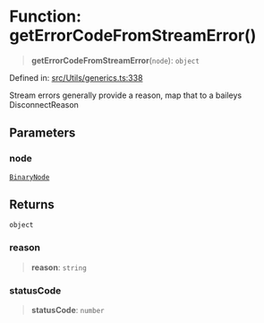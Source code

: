 # Function: getErrorCodeFromStreamError()

> **getErrorCodeFromStreamError**(`node`): `object`

Defined in: [src/Utils/generics.ts:338](https://github.com/Fokusdotid/bail/blob/cf6cc85134e12081bc635cea02cc0eee74033a81/src/Utils/generics.ts#L338)

Stream errors generally provide a reason, map that to a baileys DisconnectReason

## Parameters

### node

[`BinaryNode`](../type-aliases/BinaryNode.md)

## Returns

`object`

### reason

> **reason**: `string`

### statusCode

> **statusCode**: `number`
